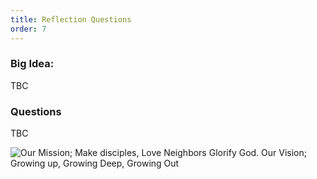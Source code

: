 ```yaml
---
title: Reflection Questions
order: 7
---
```


### Big Idea: 
TBC

### Questions
TBC



 



![Our Mission; Make disciples, Love Neighbors Glorify God. Our Vision; Growing up, Growing Deep, Growing Out](https://raw.githubusercontent.com/stgeorgeshurstville/bulletin/main/images/upload.JPG)
